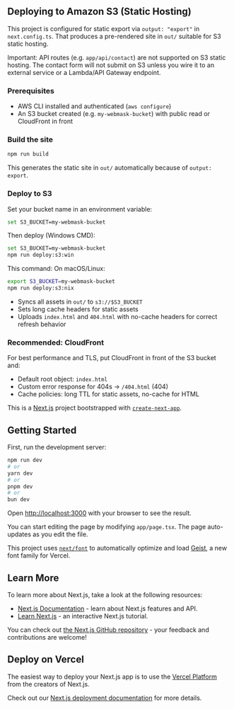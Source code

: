 ## Deploying to Amazon S3 (Static Hosting)

This project is configured for static export via `output: "export"` in `next.config.ts`. That produces a pre-rendered site in `out/` suitable for S3 static hosting.

Important: API routes (e.g. `app/api/contact`) are not supported on S3 static hosting. The contact form will not submit on S3 unless you wire it to an external service or a Lambda/API Gateway endpoint.

### Prerequisites
- AWS CLI installed and authenticated (`aws configure`)
- An S3 bucket created (e.g. `my-webmask-bucket`) with public read or CloudFront in front

### Build the site

```bash
npm run build
```

This generates the static site in `out/` automatically because of `output: export`.

### Deploy to S3

Set your bucket name in an environment variable:

```bash
set S3_BUCKET=my-webmask-bucket
```

Then deploy (Windows CMD):

```bash
set S3_BUCKET=my-webmask-bucket
npm run deploy:s3:win
```

This command:
On macOS/Linux:

```bash
export S3_BUCKET=my-webmask-bucket
npm run deploy:s3:nix
```

- Syncs all assets in `out/` to `s3://$S3_BUCKET`
- Sets long cache headers for static assets
- Uploads `index.html` and `404.html` with no-cache headers for correct refresh behavior

### Recommended: CloudFront
For best performance and TLS, put CloudFront in front of the S3 bucket and:
- Default root object: `index.html`
- Custom error response for 404s → `/404.html` (404)
- Cache policies: long TTL for static assets, no-cache for HTML

This is a [Next.js](https://nextjs.org) project bootstrapped with [`create-next-app`](https://nextjs.org/docs/app/api-reference/cli/create-next-app).

## Getting Started

First, run the development server:

```bash
npm run dev
# or
yarn dev
# or
pnpm dev
# or
bun dev
```

Open [http://localhost:3000](http://localhost:3000) with your browser to see the result.

You can start editing the page by modifying `app/page.tsx`. The page auto-updates as you edit the file.

This project uses [`next/font`](https://nextjs.org/docs/app/building-your-application/optimizing/fonts) to automatically optimize and load [Geist](https://vercel.com/font), a new font family for Vercel.

## Learn More

To learn more about Next.js, take a look at the following resources:

- [Next.js Documentation](https://nextjs.org/docs) - learn about Next.js features and API.
- [Learn Next.js](https://nextjs.org/learn) - an interactive Next.js tutorial.

You can check out [the Next.js GitHub repository](https://github.com/vercel/next.js) - your feedback and contributions are welcome!

## Deploy on Vercel

The easiest way to deploy your Next.js app is to use the [Vercel Platform](https://vercel.com/new?utm_medium=default-template&filter=next.js&utm_source=create-next-app&utm_campaign=create-next-app-readme) from the creators of Next.js.

Check out our [Next.js deployment documentation](https://nextjs.org/docs/app/building-your-application/deploying) for more details.
